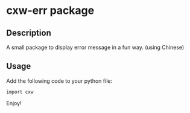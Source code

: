 # cxw-err package

## Description
A small package to display error message in a fun way.
(using Chinese)

## Usage
Add the following code to your python file:

```
import cxw
```

Enjoy!
